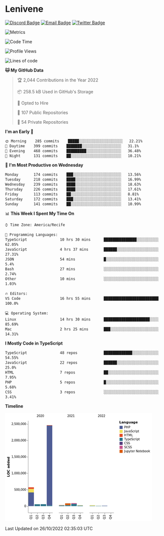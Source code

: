 # Lenivene

[![Discord Badge](https://img.shields.io/badge/-Lenivene%230715-black?style=flat-square&logo=Discord&logoColor=white)](http://discord.com/)
[![Email Badge](https://img.shields.io/badge/-lenivene@msn.com-black?style=flat-square&logo=Gmail&logoColor=white&link=mailto:lenivene@msn.com)](mailto:lenivene@msn.com)
[![Twitter Badge](https://img.shields.io/badge/-@enevinel-black?style=flat-square&logo=twitter&logoColor=white&link=https://twitter.com/enevinel)](https://twitter.com/enevinel)

<!-- https://github-readme-stats.vercel.app/api?username=lenivene&show_icons=true -->

<img src="https://metrics.lecoq.io/lenivene?template=classic&config.timezone=America%2FRecife" alt="Metrics" />

<!--START_SECTION:waka-->
![Code Time](http://img.shields.io/badge/Code%20Time-837%20hrs%2010%20mins-blue)

![Profile Views](http://img.shields.io/badge/Profile%20Views-0-blue)

![Lines of code](https://img.shields.io/badge/From%20Hello%20World%20I%27ve%20Written-3%20Million%20lines%20of%20code-blue)

**🐱 My GitHub Data** 

> 🏆 2,044 Contributions in the Year 2022
 > 
> 📦 258.5 kB Used in GitHub's Storage 
 > 
> 💼 Opted to Hire
 > 
> 📜 107 Public Repositories 
 > 
> 🔑 54 Private Repositories  
 > 
**I'm an Early 🐤** 

```text
🌞 Morning    285 commits    █████░░░░░░░░░░░░░░░░░░░░   22.21% 
🌆 Daytime    399 commits    ███████░░░░░░░░░░░░░░░░░░   31.1% 
🌃 Evening    468 commits    █████████░░░░░░░░░░░░░░░░   36.48% 
🌙 Night      131 commits    ██░░░░░░░░░░░░░░░░░░░░░░░   10.21%

```
📅 **I'm Most Productive on Wednesday** 

```text
Monday       174 commits    ███░░░░░░░░░░░░░░░░░░░░░░   13.56% 
Tuesday      218 commits    ████░░░░░░░░░░░░░░░░░░░░░   16.99% 
Wednesday    239 commits    ████░░░░░░░░░░░░░░░░░░░░░   18.63% 
Thursday     226 commits    ████░░░░░░░░░░░░░░░░░░░░░   17.61% 
Friday       113 commits    ██░░░░░░░░░░░░░░░░░░░░░░░   8.81% 
Saturday     172 commits    ███░░░░░░░░░░░░░░░░░░░░░░   13.41% 
Sunday       141 commits    ██░░░░░░░░░░░░░░░░░░░░░░░   10.99%

```


📊 **This Week I Spent My Time On** 

```text
⌚︎ Time Zone: America/Recife

💬 Programming Languages: 
TypeScript               10 hrs 30 mins      ███████████████░░░░░░░░░░   62.05% 
JavaScript               4 hrs 37 mins       ██████░░░░░░░░░░░░░░░░░░░   27.31% 
JSON                     54 mins             █░░░░░░░░░░░░░░░░░░░░░░░░   5.4% 
Bash                     27 mins             ░░░░░░░░░░░░░░░░░░░░░░░░░   2.74% 
Other                    10 mins             ░░░░░░░░░░░░░░░░░░░░░░░░░   1.03%

🔥 Editors: 
VS Code                  16 hrs 55 mins      █████████████████████████   100.0%

💻 Operating System: 
Linux                    14 hrs 30 mins      █████████████████████░░░░   85.69% 
Mac                      2 hrs 25 mins       ███░░░░░░░░░░░░░░░░░░░░░░   14.31%

```

**I Mostly Code in TypeScript** 

```text
TypeScript               48 repos            █████████████░░░░░░░░░░░░   54.55% 
JavaScript               22 repos            ██████░░░░░░░░░░░░░░░░░░░   25.0% 
HTML                     7 repos             ██░░░░░░░░░░░░░░░░░░░░░░░   7.95% 
PHP                      5 repos             █░░░░░░░░░░░░░░░░░░░░░░░░   5.68% 
CSS                      3 repos             ░░░░░░░░░░░░░░░░░░░░░░░░░   3.41%

```


**Timeline**

![Chart not found](https://raw.githubusercontent.com/lenivene/lenivene/master/charts/bar_graph.png) 


 Last Updated on 26/10/2022 02:35:03 UTC
<!--END_SECTION:waka-->
